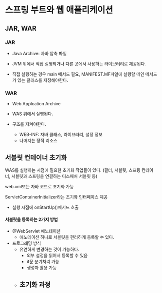 <!-- @format -->

# 스프링 부트와 웹 애플리케이션

## JAR, WAR

### JAR

-   Java Archive: 자바 압축 파일

-   JVM 위에서 직접 실행되거나 다른 곳에서 사용하는 라이브러리로 제공된다.

-   직접 실행하는 경우 main 메서드 필요, MANIFEST.MF파일에 실행할 메인 메서드가 있는 클래스를 지정해야한다.

### WAR

-   Web Applcation Archive
-   WAS 위에서 실행된다.

-   구조를 지켜야한다.
    -   WEB-INF: 자바 클래스, 라이브러리, 설정 정보
    -   나머지는 정적 리소스

## 서블릿 컨테이너 초기화

WAS를 실행하는 시점에 필요한 초기화 작업들이 있다. (필터, 서블릿, 스프링 컨테이너, 서블릿과 스프링을 연결하는 디스패처 서블릿 등)

web.xml또는 자바 코드로 초기화 가능

ServletContainerInitializer라는 초기화 인터페이스 제공

-   실행 시점에 onStartUp()메서드 호출

#### 서블릿을 등록하는 2가지 방법

-   @WebServlet 애노테이션
    -   애노테이션 하나로 서블릿을 편리하게 등록할 수 있다.
-   프로그래밍 방식
    -   유연하게 변경하는 것이 가능하다.
        -   외부 설정을 읽어서 등록할 수 있음
        -   if문 분기처리 가능
        -   생성자 활용 가능
    -   초기화 과정
        -
